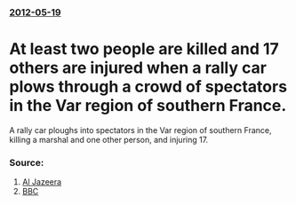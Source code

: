 ### [2012-05-19](/news/2012/05/19/index.md)

# At least two people are killed and 17 others are injured when a rally car plows through a crowd of spectators in the Var region of southern France. 

A rally car ploughs into spectators in the Var region of southern France, killing a marshal and one other person, and injuring 17.


### Source:

1. [Al Jazeera](http://www.aljazeera.com/news/europe/2012/05/2012519152222650991.html)
2. [BBC](http://www.bbc.co.uk/news/world-europe-18132389)

